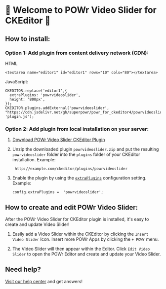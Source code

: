 # 🎉 Welcome to POWr Video Slider for CKEditor 🎉

## How to install:

### Option 1: Add plugin from content delivery network (CDN):
HTML

    <textarea name="editor1" id="editor1" rows="10" cols="80"></textarea>

JavaScript:

    CKEDITOR.replace('editor1',{
      extraPlugins: 'powrvideoslider',
      height: '800px',
    });
    CKEDITOR.plugins.addExternal('powrvideoslider', "https://cdn.jsdelivr.net/gh/superpowr/powr_for_ckeditor4/powrvideoslider/", 'plugin.js');

### Option 2: Add plugin from local installation on your server:
1.  [Download POWr Video Slider CKEditor Plugin](https://cdn.jsdelivr.net/gh/superpowr/powr_for_ckeditor4/powrvideoslider/powrvideoslider.zip)
2. Unzip the downloaded plugin  `powrvideoslider.zip`  and put the resulting `powrvideoslider` folder into the  `plugins`  folder of your CKEditor installation. Example:

	    http://example.com/ckeditor/plugins/powrvideoslider

3.  Enable the plugin by using the  [`extraPlugins`](https://ckeditor.com/docs/ckeditor4/latest/api/CKEDITOR_config.html#cfg-extraPlugins)  configuration setting. Example:

	    config.extraPlugins =  'powrvideoslider';



## How to create and edit POWr Video Slider:

After the POWr Video Slider for CKEditor plugin is installed, it's easy to create and update Video Slider!

1. Easily add a Video Slider within the CKEditor by clicking the `Insert Video Slider` Icon. Insert more POWr Apps by clicking the `+ POWr` menu.

2. The Video Slider will then appear within the Editor. Click `Edit Video Slider` to open the POWr Editor and create and update your Video Slider.

## Need help?
[Visit our help center](https://www.powr.io/knowledge-base) and get answers!

